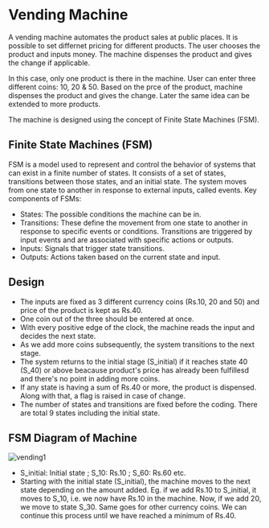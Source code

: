 # Vending Machine

A vending machine automates the product sales at public places. It is possible to set differnet pricing for different products. The user chooses the product and inputs money. The machine dispenses the product and gives the change if applicable.

In this case, only one product is there in the machine. User can enter three different coins: 10, 20 & 50. Based on the prce of the product, machine dispenses the product and gives the change.  Later the same idea can be extended to more products.

The machine is designed using the concept of Finite State Machines (FSM).

## Finite State Machines (FSM)

FSM is a model used to represent and control the behavior of systems that can exist in a finite number of states. It consists of a set of states, transitions between those states, and an initial state. The system moves from one state to another in response to external inputs, called events. Key components of FSMs:
 - States: The possible conditions the machine can be in.
 - Transitions: These define the movement from one state to another in response to specific events or conditions. Transitions are triggered by input events and are associated with specific actions or outputs.
 - Inputs: Signals that trigger state transitions.
 - Outputs: Actions taken based on the current state and input.

## Design

- The inputs are fixed as 3 different currency coins (Rs.10, 20 and 50) and price of the product is kept as Rs.40.
- One coin out of the three should be entered at once.
- With every positive edge of the clock, the machine reads the input and decides the next state.
- As we add more coins subsequently, the system transitions to the next stage.
- The system returns to the initial stage (S_initial) if it reaches state 40 (S_40) or above beacause product's price has already been fulfillesd and there's no point in adding more coins.
- If any state is having a sum of Rs.40 or more, the product is dispensed. Along with that, a flag is raised in case of change.
- The number of states and transitions are fixed before the coding. There are total 9 states including the initial state.

## FSM Diagram of Machine

![vending1](https://github.com/SonalSinha237/Vending_Machine/assets/78365433/b0069323-ae1d-419e-a41d-68b3073243b8)

- S_initial: Initial state ; S_10: Rs.10 ; S_60: Rs.60 etc.
- Starting with the initial state (S_initial), the machine moves to the next state depending on the amount added. Eg. if we add Rs.10 to S_initial, it moves to S_10, i.e. we now have Rs.10 in the machine. Now, if we add 20, we move to state S_30. Same goes for other currency coins. We can continue this process until we have reached a minimum of Rs.40.
